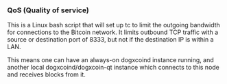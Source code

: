 ### QoS (Quality of service) ###

This is a Linux bash script that will set up tc to limit the outgoing bandwidth for connections to the Bitcoin network. It limits outbound TCP traffic with a source or destination port of 8333, but not if the destination IP is within a LAN.

This means one can have an always-on dogxcoind instance running, and another local dogxcoind/dogxcoin-qt instance which connects to this node and receives blocks from it.
